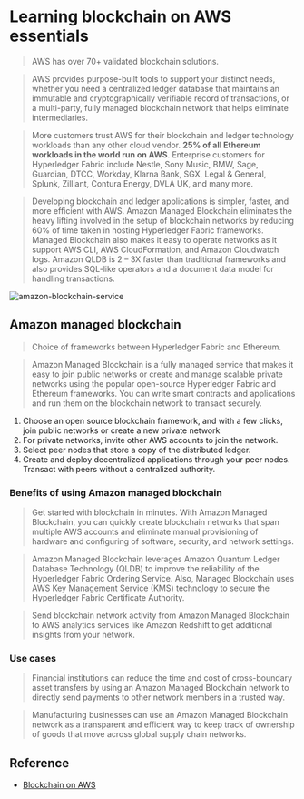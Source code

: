 # Learning blockchain on AWS essentials

> AWS has over 70+ validated blockchain solutions.

> AWS provides purpose-built tools to support your distinct needs, whether you need a centralized ledger database that maintains an immutable and cryptographically verifiable record of transactions, or a multi-party, fully managed blockchain network that helps eliminate intermediaries.

> More customers trust AWS for their blockchain and ledger technology workloads than any other cloud vendor. **25% of all Ethereum workloads in the world run on AWS**. Enterprise customers for Hyperledger Fabric include Nestle, Sony Music, BMW, Sage, Guardian, DTCC, Workday, Klarna Bank, SGX, Legal & General, Splunk, Zilliant, Contura Energy, DVLA UK, and many more.

> Developing blockchain and ledger applications is simpler, faster, and more efficient with AWS. Amazon Managed Blockchain eliminates the heavy lifting involved in the setup of blockchain networks by reducing 60% of time taken in hosting Hyperledger Fabric frameworks. Managed Blockchain also makes it easy to operate networks as it support AWS CLI, AWS CloudFormation, and Amazon Cloudwatch logs. Amazon QLDB is 2 – 3X faster than traditional frameworks and also provides SQL-like operators and a document data model for handling transactions.

![amazon-blockchain-service](https://user-images.githubusercontent.com/83855174/174598174-bbe4787b-2f52-47bc-82c0-00ec76ef9580.png)

## Amazon managed blockchain

> Choice of frameworks between Hyperledger Fabric and Ethereum.

> Amazon Managed Blockchain is a fully managed service that makes it easy to join public networks or create and manage scalable private networks using the popular open-source Hyperledger Fabric and Ethereum frameworks. You can write smart contracts and applications and run them on the blockchain network to transact securely.

1. Choose an open source blockchain framework, and with a few clicks, join public networks or create a new private network
1. For private networks, invite other AWS accounts to join the network.
1. Select peer nodes that store a copy of the distributed ledger.
1. Create and deploy decentralized applications through your peer nodes. Transact with peers without a centralized authority.

### Benefits of using Amazon managed blockchain

> Get started with blockchain in minutes. With Amazon Managed Blockchain, you can quickly create blockchain networks that span multiple AWS accounts and eliminate manual provisioning of hardware and configuring of software, security, and network settings.

> Amazon Managed Blockchain leverages Amazon Quantum Ledger Database Technology (QLDB) to improve the reliability of the Hyperledger Fabric Ordering Service. Also, Managed Blockchain uses AWS Key Management Service (KMS) technology to secure the Hyperledger Fabric Certificate Authority.

> Send blockchain network activity from Amazon Managed Blockchain to AWS analytics services like Amazon Redshift to get additional insights from your network.

### Use cases

> Financial institutions can reduce the time and cost of cross-boundary asset transfers by using an Amazon Managed Blockchain network to directly send payments to other network members in a trusted way.

> Manufacturing businesses can use an Amazon Managed Blockchain network as a transparent and efficient way to keep track of ownership of goods that move across global supply chain networks.

## Reference

- [Blockchain on AWS](https://aws.amazon.com/blockchain/)
